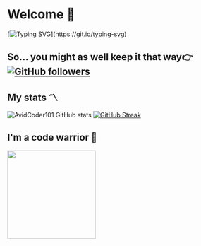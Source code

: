 # Welcome :wave:
[![Typing SVG](https://readme-typing-svg.herokuapp.com?font=Architects+Daughter&color=7AF79A&size=30&lines=Nice,+you+found+me...)](https://git.io/typing-svg)
## So... you might as well keep it that way:point_right: [![GitHub followers](https://img.shields.io/github/followers/NooberCong.svg?style=social&label=Followers)](https://github.com/NooberCong?tab=followers)
## My stats :part_alternation_mark:
![AvidCoder101 GitHub stats](https://github-readme-stats.vercel.app/api?username=NooberCong&show_icons=true&theme=dark) 
[![GitHub Streak](https://github-readme-streak-stats.herokuapp.com/?user=NooberCong&theme=dark)](https://git.io/streak-stats) 
## I'm a code warrior :muscle:
<img src= "https://www.codewars.com/users/NooberCong/badges/micro" width= "200"/>
